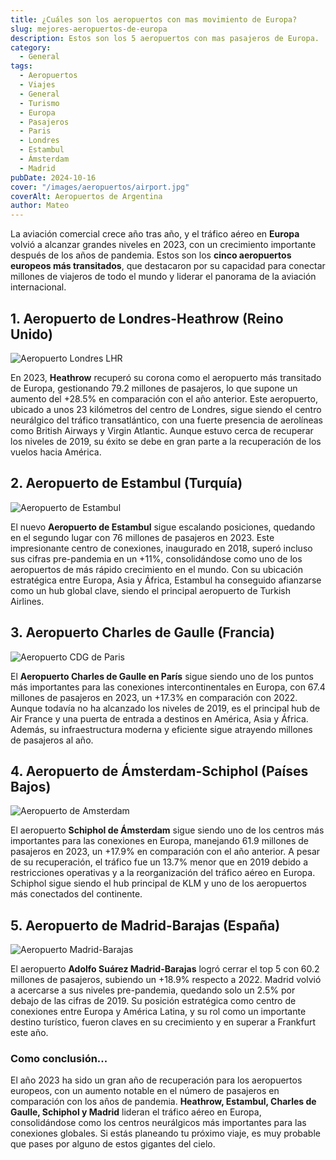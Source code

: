```yaml
---
title: ¿Cuáles son los aeropuertos con mas movimiento de Europa?
slug: mejores-aeropuertos-de-europa
description: Estos son los 5 aeropuertos con mas pasajeros de Europa.
category:
  - General
tags:
  - Aeropuertos
  - Viajes
  - General
  - Turismo
  - Europa
  - Pasajeros
  - Paris
  - Londres 
  - Estambul
  - Ámsterdam
  - Madrid
pubDate: 2024-10-16
cover: "/images/aeropuertos/airport.jpg"
coverAlt: Aeropuertos de Argentina
author: Mateo
---
```


La aviación comercial crece año tras año, y el tráfico aéreo en **Europa** volvió a alcanzar grandes niveles en 2023, con un crecimiento importante después de los años de pandemia. Estos son los **cinco aeropuertos europeos más transitados**, que destacaron por su capacidad para conectar millones de viajeros de todo el mundo y liderar el panorama de la aviación internacional.

## 1. Aeropuerto de Londres-Heathrow (Reino Unido)
<img src="/images/aeropuertos/london.webp" alt="Aeropuerto Londres LHR">

En 2023, **Heathrow** recuperó su corona como el aeropuerto más transitado de Europa, gestionando 79.2 millones de pasajeros, lo que supone un aumento del +28.5% en comparación con el año anterior. Este aeropuerto, ubicado a unos 23 kilómetros del centro de Londres, sigue siendo el centro neurálgico del tráfico transatlántico, con una fuerte presencia de aerolíneas como British Airways y Virgin Atlantic. Aunque estuvo cerca de recuperar los niveles de 2019, su éxito se debe en gran parte a la recuperación de los vuelos hacia América.

## 2. Aeropuerto de Estambul (Turquía)
<img src="/images/aeropuertos/aeropuerto-ist2.webp" alt="Aeropuerto de Estambul">

El nuevo **Aeropuerto de Estambul** sigue escalando posiciones, quedando en el segundo lugar con 76 millones de pasajeros en 2023. Este impresionante centro de conexiones, inaugurado en 2018, superó incluso sus cifras pre-pandemia en un +11%, consolidándose como uno de los aeropuertos de más rápido crecimiento en el mundo. Con su ubicación estratégica entre Europa, Asia y África, Estambul ha conseguido afianzarse como un hub global clave, siendo el principal aeropuerto de Turkish Airlines.


## 3. Aeropuerto Charles de Gaulle (Francia)
<img src="/images/aeropuertos/cdg.jpg" alt="Aeropuerto CDG de Paris">

El **Aeropuerto Charles de Gaulle en París** sigue siendo uno de los puntos más importantes para las conexiones intercontinentales en Europa, con 67.4 millones de pasajeros en 2023, un +17.3% en comparación con 2022. Aunque todavía no ha alcanzado los niveles de 2019, es el principal hub de Air France y una puerta de entrada a destinos en América, Asia y África. Además, su infraestructura moderna y eficiente sigue atrayendo millones de pasajeros al año.


## 4. Aeropuerto de Ámsterdam-Schiphol (Países Bajos)
<img src="/images/aeropuertos/aeropuerto-ams.webp" alt="Aeropuerto de Amsterdam">

El aeropuerto **Schiphol de Ámsterdam** sigue siendo uno de los centros más importantes para las conexiones en Europa, manejando 61.9 millones de pasajeros en 2023, un +17.9% en comparación con el año anterior. A pesar de su recuperación, el tráfico fue un 13.7% menor que en 2019 debido a restricciones operativas y a la reorganización del tráfico aéreo en Europa. Schiphol sigue siendo el hub principal de KLM y uno de los aeropuertos más conectados del continente.


## 5. Aeropuerto de Madrid-Barajas (España)
<img src="/images/aeropuertos/aeropuerto-mad.webp" alt="Aeropuerto Madrid-Barajas">

El aeropuerto **Adolfo Suárez Madrid-Barajas** logró cerrar el top 5 con 60.2 millones de pasajeros, subiendo un +18.9% respecto a 2022. Madrid volvió a acercarse a sus niveles pre-pandemia, quedando solo un 2.5% por debajo de las cifras de 2019. Su posición estratégica como centro de conexiones entre Europa y América Latina, y su rol como un importante destino turístico, fueron claves en su crecimiento y en superar a Frankfurt este año.


### Como conclusión...
El año 2023 ha sido un gran año de recuperación para los aeropuertos europeos, con un aumento notable en el número de pasajeros en comparación con los años de pandemia. **Heathrow, Estambul, Charles de Gaulle, Schiphol y Madrid** lideran el tráfico aéreo en Europa, consolidándose como los centros neurálgicos más importantes para las conexiones globales. Si estás planeando tu próximo viaje, es muy probable que pases por alguno de estos gigantes del cielo.